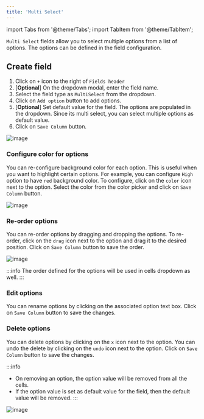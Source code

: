 ```yaml
---
title: 'Multi Select'
---
```

import Tabs from '@theme/Tabs';
import TabItem from '@theme/TabItem';

`Multi Select` fields allow you to select multiple options from a list of options. The options can be defined in the field configuration.

## Create field
1. Click on `+` icon to the right of `Fields header`
2. [**Optional**] On the dropdown modal, enter the field name.
3. Select the field type as `MultiSelect` from the dropdown.
4. Click on `Add option` button to add options.
5. [**Optional**] Set default value for the field. The options are populated in the dropdown. Since its multi select, you can select multiple options as default value.
6. Click on `Save Column` button.

![image](/img/v2/fields/multi-select.png)


### Configure color for options
You can re-configure background color for each option. This is useful when you want to highlight certain options. For example, you can configure `High` option to have `red` background color.
To configure, click on the `color` icon next to the option. Select the color from the color picker and click on `Save Column` button.

![image](/img/v2/fields/single-select-color.png)

### Re-order options
You can re-order options by dragging and dropping the options. To re-order, click on the `drag` icon next to the option and drag it to the desired position. Click on `Save Column` button to save the order.

![image](/img/v2/fields/single-select-reorder.png)

:::info
The order defined for the options will be used in cells dropdown as well.
:::

### Edit options
You can rename options by clicking on the associated option text box. Click on `Save Column` button to save the changes.

### Delete options
You can delete options by clicking on the `x` icon next to the option. You can undo the delete by clicking on the `undo` icon next to the option. Click on `Save Column` button to save the changes.

:::info
- On removing an option, the option value will be removed from all the cells.
- If the option value is set as default value for the field, then the default value will be removed.
:::

![image](/img/v2/fields/single-select-delete.png)

